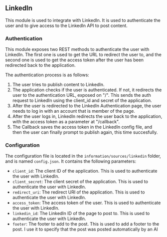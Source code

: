 

<h2> LinkedIn </h2>

This module is used to integrate with LinkedIn. It is used to authenticate the user and to give access to the LinkedIn API to post content.


<h3> Authentication </h3>

This module exposes two REST methods to authenticate the user with LinkedIn. The first one is used to get the URL to redirect the user to, and the second one is used to get the access token after the user has been redirected back to the application.

The authentication process is as follows: 
1. The user tries to publish content to LinkedIn.
2. The application checks if the user is authenticated. If not, it redirects the user to the authentication URL, exposed on "/". This sends the auth request to LinkedIn using the client_id and secret of the application.
3. After the user is redirected to the LinkedIn Authentication page, the user needs to log in with an account that is member of the page.
4. After the user logs in, LinkedIn redirects the user back to the application, with the access token as a parameter at "/callback".
5. The Callback saves the access token in the LinkedIn config file, and then the user can finally prompt to publish again, this time succesfully.

<h3> Configuration </h3>

The configuration file is located in the `information/sources/linkedin` folder, and is named `config.json`. It contains the following parameters:

* `client_id`: The client ID of the application. This is used to authenticate the user with LinkedIn.
* `client_secret`: The client secret of the application. This is used to authenticate the user with LinkedIn.
* `redirect_uri`: The redirect URI of the application. This is used to authenticate the user with LinkedIn.
* `access_token`: The access token of the user. This is used to authenticate the user with LinkedIn.
* `linkedin_id`: The LinkedIn ID of the page to post to. This is used to authenticate the user with LinkedIn.
* `footer`: The footer to add to the post. This is used to add a footer to the post. I use it to specify that the post was posted automatically by an AI